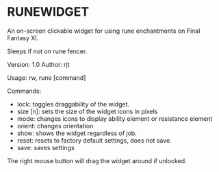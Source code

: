# RUNEWIDGET

An on-screen clickable widget for using rune enchantments on Final Fantasy XI.

Sleeps if not on rune fencer.

Version: 1.0
Author: rjt

Usage: rw, rune [command]

Commands:
- lock: toggles draggability of the widget.
- size [n]: sets the size of the widget icons in pixels
- mode: changes icons to display ability element or resistance element
- orient: changes orientation
- show: shows the widget regardless of job.
- reset: resets to factory default settings, does not save.
- save: saves settings

The right mouse button will drag the widget around if unlocked.
